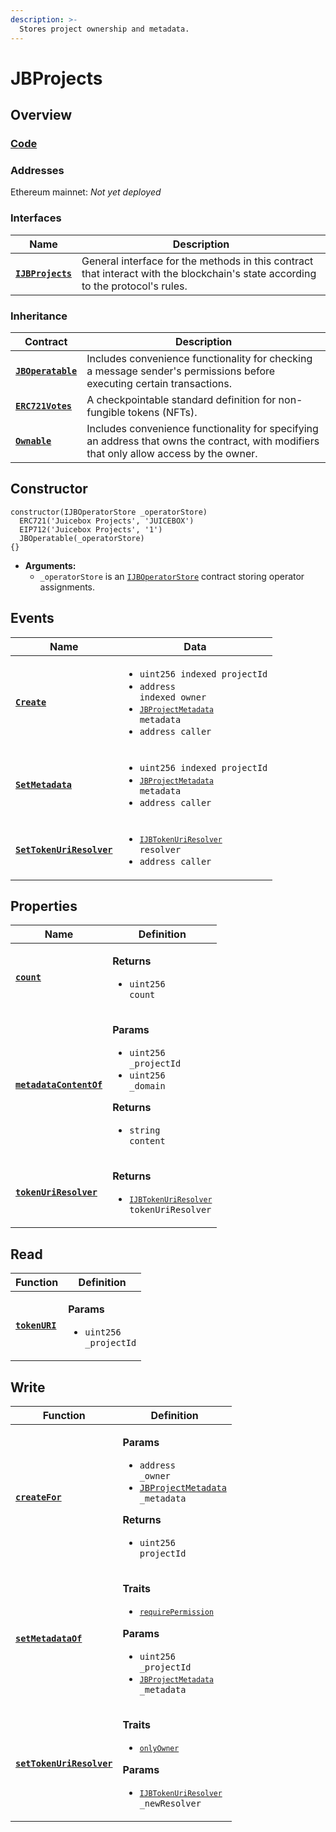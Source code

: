 ```yaml
---
description: >-
  Stores project ownership and metadata.
---
```


# JBProjects

## Overview

### [Code](https://github.com/jbx-protocol/juice-contracts-v2/blob/main/contracts/JBProjects.sol)

### **Addresses**

Ethereum mainnet: _Not yet deployed_

### **Interfaces**

| Name                                                 | Description                                                                                                                              |
| ---------------------------------------------------- | ---------------------------------------------------------------------------------------------------------------------------------------- |
| [**`IJBProjects`**](/protocol/api/interfaces/ijbprojects.md) | General interface for the methods in this contract that interact with the blockchain's state according to the protocol's rules. |

### **Inheritance**

| Contract                                                                     | Description                                                                                                           |
| ---------------------------------------------------------------------------- | --------------------------------------------------------------------------------------------------------------------- |
| [**`JBOperatable`**](/protocol/api/contracts/or-abstract/jboperatable/)                           | Includes convenience functionality for checking a message sender's permissions before executing certain transactions. |
| [**`ERC721Votes`**](https://docs.openzeppelin.com/contracts/4.x/api/token/erc721#ERC721Votes) | A checkpointable standard definition for non-fungible tokens (NFTs).                                                                  |
| [**`Ownable`**](https://docs.openzeppelin.com/contracts/4.x/api/access#Ownable) | Includes convenience functionality for specifying an address that owns the contract, with modifiers that only allow access by the owner. |

## Constructor

```solidity
constructor(IJBOperatorStore _operatorStore)
  ERC721('Juicebox Projects', 'JUICEBOX')
  EIP712('Juicebox Projects', '1')
  JBOperatable(_operatorStore)
{}
```

* **Arguments:**
  * `_operatorStore` is an [`IJBOperatorStore`](/protocol/api/interfaces/ijboperatorstore.md) contract storing operator assignments.

## Events

| Name                                                                                                      | Data                                                                                                                                                                                                                                 |
| --------------------------------------------------------------------------------------------------------- | ------------------------------------------------------------------------------------------------------------------------------------------------------------------------------------------------------------------------------------ |
| [**`Create`**](/protocol/api/contracts/jbprojects/events/create.md)                                                                          | <ul><li><code>uint256 indexed projectId</code></li><li><code>address indexed owner</code></li><li><code>[`JBProjectMetadata`](/protocol/api/data-structures/jbprojectmetadata.md) metadata</code></li><li><code>address caller</code></li></ul>                  |
| [**`SetMetadata`**](/protocol/api/contracts/jbprojects/events/setmetadata.md) | <ul><li><code>uint256 indexed projectId</code></li><li><code>[`JBProjectMetadata`](/protocol/api/data-structures/jbprojectmetadata.md) metadata</code></li><li><code>address caller</code></li></ul>                                                                                                         |
| [**`SetTokenUriResolver`**](/protocol/api/contracts/jbprojects/events/settokenuriresolver.md) | <ul><li><code>[`IJBTokenUriResolver`](/protocol/api/interfaces/ijbtokenuriresolver.md) resolver</code></li><li><code>address caller</code></li></ul>                                                                                                         |

## Properties

| Name                                                                                                        | Definition                                                                                                                                                                 |
| ----------------------------------------------------------------------------------------------------------- | -------------------------------------------------------------------------------------------------------------------------------------------------------------------------- |
| [**`count`**](/protocol/api/contracts/jbprojects/properties/count.md)                                                                          | <p><strong>Returns</strong></p><ul><li><code>uint256 count</code></li></ul>                                                                                                |
| [**`metadataContentOf`**](/protocol/api/contracts/jbprojects/properties/metadatacontentof.md) | <p><strong>Params</strong></p><ul><li><code>uint256 _projectId</code></li><li><code>uint256 _domain</code></li></ul><p><strong>Returns</strong></p><ul><li><code>string content</code></li></ul>                    |
| [**`tokenUriResolver`**](/protocol/api/contracts/jbprojects/properties/tokenuriresolver.md) | <p><strong>Returns</strong></p><ul><li><code>[`IJBTokenUriResolver`](/protocol/api/interfaces/ijbtokenuriresolver.md) tokenUriResolver</code></li></ul>                    |

## Read

| Function                                                                                                     | Definition                                                                                                                                                                                                                                                                                                                      |
| ------------------------------------------------------------------------------------------------------------ | ------------------------------------------------------------------------------------------------------------------------------------------------------------------------------------------------------------------------------------------------------------------------------------------------------------------------------- |
| [**`tokenURI`**](/protocol/api/contracts/jbprojects/read/tokenuri.md) | <p><strong>Params</strong></p><ul><li><code>uint256 _projectId</code></li></ul>                                                                                                                          |

## Write

| Function                                                                                                     | Definition                                                                                                                                                                                                                                                                                                                      |
| ------------------------------------------------------------------------------------------------------------ | ------------------------------------------------------------------------------------------------------------------------------------------------------------------------------------------------------------------------------------------------------------------------------------------------------------------------------- |
| [**`createFor`**](/protocol/api/contracts/jbprojects/write/createfor.md)                                                                        | <p><strong>Params</strong></p><ul><li><code>address _owner</code></li><li><code>[JBProjectMetadata](/protocol/api/data-structures/jbprojectmetadata.md) _metadata</code></li></ul><p><strong>Returns</strong></p><ul><li><code>uint256 projectId</code></li></ul>                                             |
| [**`setMetadataOf`**](/protocol/api/contracts/jbprojects/write/setmetadataof.md) | <p><strong>Traits</strong></p><ul><li><code>[`requirePermission`](/protocol/api/contracts/or-abstract/jboperatable/modifiers/requirepermission.md)</code></li></ul><p><strong>Params</strong></p><ul><li><code>uint256 _projectId</code></li><li><code>[`JBProjectMetadata`](/protocol/api/data-structures/jbprojectmetadata.md) _metadata</code></li></ul>                                                                                                                          |
| [**`setTokenUriResolver`**](/protocol/api/contracts/jbprojects/write/settokenuriresolver.md) | <p><strong>Traits</strong></p><ul><li><code>[`onlyOwner`](https://docs.openzeppelin.com/contracts/4.x/api/access#Ownable-onlyOwner--)</code></li></ul><p><strong>Params</strong></p><ul><li><code>[`IJBTokenUriResolver`](/protocol/api/interfaces/ijbtokenuriresolver.md) _newResolver</code></li></ul>                                                                                                                          |
